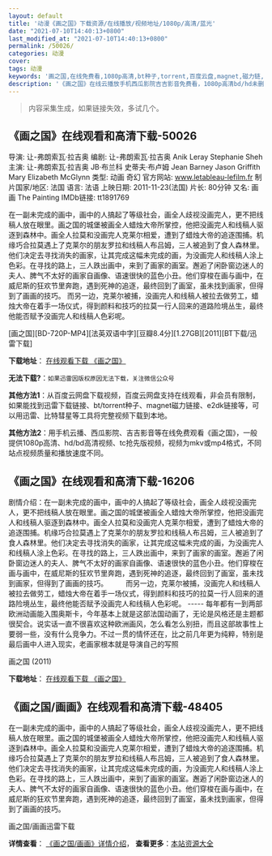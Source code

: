 ```yaml
---
layout: default
title: '动漫《画之国》下载资源/在线播放/视频地址/1080p/高清/蓝光'
date: "2021-07-10T14:40:13+0800"
last_modified_at: "2021-07-10T14:40:13+0800"
permalink: /50026/
categories: 动漫
cover:
tags: 动漫
keywords: '画之国,在线免费看,1080p高清,bt种子,torrent,百度云盘,magnet,磁力链,迅雷下载资源'
description: '《画之国》在线云播放手机西瓜影院吉吉影音免费看，1080p高清bd/hd未删减完整版和tc抢先枪版，mkv/mp4格式，附带bt/torrent种子、magnet/磁力链、百度云盘、网盘资源迅雷下载链接'
---
```


>内容采集生成，如果链接失效，多试几个。


## 《画之国》在线观看和高清下载-50026

导演: 让-弗朗索瓦·拉吉奥 编剧: 让-弗朗索瓦·拉吉奥 Anik Leray Stephanie Sheh 主演: 让-弗朗索瓦·拉吉奥 JB·布兰科 史蒂夫·布卢姆 Jean Barney Jason Griffith Mary Elizabeth McGlynn 类型: 动画 奇幻 官方网站: www.letableau-lefilm.fr 制片国家/地区: 法国 语言: 法语 上映日期: 2011-11-23(法国) 片长: 80分钟 又名: 画画 The Painting IMDb链接: tt1891769

在一副未完成的画中，画中的人搞起了等级社会，画全人歧视没画完人，更不把线稿人放在眼里。画之国的城堡被画全人蜡烛大帝所掌控，他把没画完人和线稿人驱逐到森林中。画全人拉莫和没画完人克莱尔相爱，遭到了蜡烛大帝的追逐围捕。机缘巧合拉莫遇上了克莱尔的朋友罗拉和线稿人布吕姆，三人被追到了食人森林里。他们决定去寻找消失的画家，让其完成这幅未完成的画，为没画完人和线稿人涂上色彩。在寻找的路上，三人跌出画中，来到了画家的画室。邂逅了闲卧窗边迷人的夫人、脾气不太好的画家自画像、语速很快的蓝色小丑。他们穿梭在画与画中，在威尼斯的狂欢节里奔跑，遇到死神的追逐，最终回到了画室，虽未找到画家，但得到了画画的技巧。 而另一边，克莱尔被捕，没画完人和线稿人被拉去做劳工，蜡烛大帝在着手一场仪式，得到颜料和技巧的拉莫一行人回来的道路险境丛生，最终他能否赋予没画完人和线稿人色彩呢。


[画之国][BD-720P-MP4][法英双语中字][豆瓣8.4分][1.27GB][2011][BT下载/迅雷下载]

**下载地址**： [在线观看下载 《画之国》](https://www.btdx8.com/torrent/le_tableau_2011.html) 


**无法下载?**：`如果迅雷因版权原因无法下载，关注微信公众号 `

**其他方法1**：从百度云网盘下载视频，百度云网盘支持在线观看，非会员有限制，如果能找到迅雷下载链接、bt/torrent种子、magnet磁力链接、e2dk链接等，可以用迅雷、比特彗星等工具将完整视频下载到本地。

**其他方法2**：用手机云播、西瓜影院、吉吉影音等在线免费观看《画之国》，一般提供1080p高清、hd/bd高清视频、tc抢先版视频，视频为mkv或mp4格式，不同站点视频质量和播放速度不同。


## 《画之国》在线观看和高清下载-16206

剧情介绍：在一副未完成的画中，画中的人搞起了等级社会，画全人歧视没画完人，更不把线稿人放在眼里。画之国的城堡被画全人蜡烛大帝所掌控，他把没画完人和线稿人驱逐到森林中。画全人拉莫和没画完人克莱尔相爱，遭到了蜡烛大帝的追逐围捕。机缘巧合拉莫遇上了克莱尔的朋友罗拉和线稿人布吕姆，三人被追到了食人森林里。他们决定去寻找消失的画家，让其完成这幅未完成的画，为没画完人和线稿人涂上色彩。在寻找的路上，三人跌出画中，来到了画家的画室。邂逅了闲卧窗边迷人的夫人、脾气不太好的画家自画像、语速很快的蓝色小丑。他们穿梭在画与画中，在威尼斯的狂欢节里奔跑，遇到死神的追逐，最终回到了画室，虽未找到画家，但得到了画画的技巧。  　　而另一边，克莱尔被捕，没画完人和线稿人被拉去做劳工，蜡烛大帝在着手一场仪式，得到颜料和技巧的拉莫一行人回来的道路险境丛生，最终他能否赋予没画完人和线稿人色彩呢。 ----- 每年都有一到两部欧洲动画能入围奥斯卡，今年基本上就是这部法国动画了，无论是风格还是主题都很契合。说实话一直不很喜欢这种欧洲画风，怎么看怎么别扭，而且这部故事性上要弱一些，没有什么竞争力。不过一贯的情怀还在，比之前几年更为纯粹，特别是最后画中人进入现实，老画家根本就是导演自己的写照


画之国 (2011)

**下载地址**： [在线观看下载 《画之国》](https://www.btbtdy.me/btdy/dy4172.html) 


## 《画之国/画画》在线观看和高清下载-48405

在一副未完成的画中，画中的人搞起了等级社会，画全人歧视没画完人，更不把线稿人放在眼里。画之国的城堡被画全人蜡烛大帝所掌控，他把没画完人和线稿人驱逐到森林中。画全人拉莫和没画完人克莱尔相爱，遭到了蜡烛大帝的追逐围捕。机缘巧合拉莫遇上了克莱尔的朋友罗拉和线稿人布吕姆，三人被追到了食人森林里。他们决定去寻找消失的画家，让其完成这幅未完成的画，为没画完人和线稿人涂上色彩。在寻找的路上，三人跌出画中，来到了画家的画室。邂逅了闲卧窗边迷人的夫人、脾气不太好的画家自画像、语速很快的蓝色小丑。他们穿梭在画与画中，在威尼斯的狂欢节里奔跑，遇到死神的追逐，最终回到了画室，虽未找到画家，但得到了画画的技巧。</p>


画之国/画画迅雷下载

**详情查看**： [《画之国/画画》详情介绍](/movie/48405/)， **查看更多**：[本站资源大全](/movie/t/all/)

